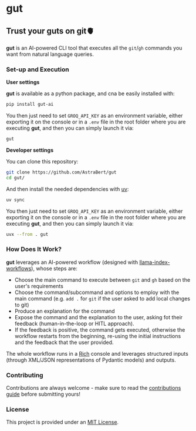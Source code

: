 # gut

## Trust your guts on git🫀

**gut** is an AI-powered CLI tool that executes all the `git`/`gh` commands you want from natural language queries.

### Set-up and Execution

**User settings**

**gut** is available as a python package, and cna be easily installed with:

```bash
pip install gut-ai
```

You then just need to set `GROQ_API_KEY` as an environment variable, either exporting it on the console or in a `.env` file in the root folder where you are executing **gut**, and then you can simply launch it via:

```bash
gut
```

**Developer settings**

You can clone this repository:

```bash
git clone https://github.com/AstraBert/gut
cd gut/
```

And then install the needed dependencies with [uv](https://docs.astral.sh/uv/):

```bash
uv sync
```

You then just need to set `GROQ_API_KEY` as an environment variable, either exporting it on the console or in a `.env` file in the root folder where you are executing **gut**, and then you can simply launch it via:

```bash
uvx --from . gut
```

### How Does It Work?

**gut** leverages an AI-powered workflow (designed with [llama-index-workflows](https://github.com/run-llama/workflows-py)), whose steps are:

- Choose the main command to execute between `git` and `gh` based on the user's requirements
- Choose the command/subcommand and options to employ with the main command (e.g. `add .` for `git` if the user asked to add local changes to git)
- Produce an explanation for the command
- Expose the command and the explanation to the user, asking fot their feedback (human-in-the-loop or HITL approach).
- If the feedback is positive, the command gets executed, otherwise the workflow restarts from the beginning, re-using the initial instructions and the feedback that the user provided.

The whole workflow runs in a [Rich](hhttps://github.com/Textualize/rich) console and leverages structured inputs (through XML/JSON representations of Pydantic models) and outputs.

### Contributing

Contributions are always welcome - make sure to read the [contributions guide](CONTRIBUTING.md) before submitting yours!

### License

This project is provided under an [MIT License](./LICENSE).
